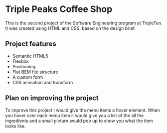 # Triple Peaks Coffee Shop

This is the second project of the Software Engineering program at TripleTen. It was created using HTML and CSS, based on the design brief.

## Project features

- Semantic HTML5
- Flexbox
- Positioning
- Flat BEM file structure
- A custom form
- CSS animation and transform

## Plan on improving the project

To improve this project I would give the menu items a hover element. When you hover over each menu item it would give you a list of the all the ingredients and a small picture would pop up to show you what the item looks like.
